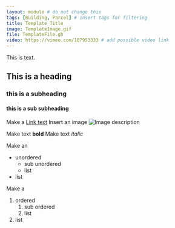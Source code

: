 ```yaml
---
layout: module # do not change this
tags: [Building, Parcel] # insert tags for filtering
title: Template Title
image: TemplateImage.gif
file: TemplateFile.gh
video: https://vimeo.com/187953333 # add possible video link
---
```


This is text.

## This is a heading
### this is a subheading
#### this is a sub subheading

Make a [Link text](https://www.wikipedia.org)
Insert an image ![Image description](https://www.wikipedia.org/portal/wikipedia.org/assets/img/Wikipedia-logo-v2.png)

Make text **bold**
Make text *italic*

Make an
- unordered
  - sub unordered
  - list
- list

Make a
1. ordered
   1. sub ordered
   2. list
2. list

